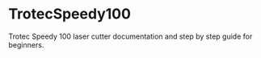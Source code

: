# TrotecSpeedy100
Trotec Speedy 100 laser cutter documentation and step by step guide for beginners.
